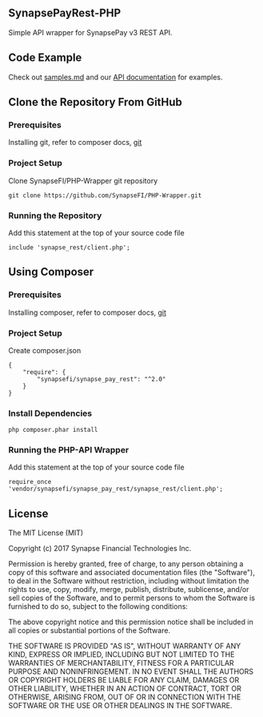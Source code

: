 ## SynapsePayRest-PHP

Simple API wrapper for SynapsePay v3 REST API.

## Code Example

Check out [samples.md](samples.md) and our [API documentation](https://docs.synapsefi.com/) for examples.


## Clone the Repository From GitHub
### Prerequisites
Installing git, refer to composer docs, [git](https://git-scm.com/book/en/v2/Getting-Started-Installing-Git)

### Project Setup
Clone SynapseFI/PHP-Wrapper git repository
```
git clone https://github.com/SynapseFI/PHP-Wrapper.git
```

### Running the Repository
Add this statement at the top of your source code file
```
include 'synapse_rest/client.php';
```

## Using Composer

### Prerequisites
Installing composer, refer to composer docs, [git](https://getcomposer.org/doc/00-intro.md)

### Project Setup
Create composer.json
```
{
    "require": {
        "synapsefi/synapse_pay_rest": "^2.0"
    }
}
```

### Install Dependencies
```
php composer.phar install
```

### Running the PHP-API Wrapper
Add this statement at the top of your source code file
```
require_once 'vendor/synapsefi/synapse_pay_rest/synapse_rest/client.php';

```

## License

The MIT License (MIT)

Copyright (c) 2017 Synapse Financial Technologies Inc.

Permission is hereby granted, free of charge, to any person obtaining a copy of
this software and associated documentation files (the "Software"), to deal in
the Software without restriction, including without limitation the rights to
use, copy, modify, merge, publish, distribute, sublicense, and/or sell copies of
the Software, and to permit persons to whom the Software is furnished to do so,
subject to the following conditions:

The above copyright notice and this permission notice shall be included in all
copies or substantial portions of the Software.

THE SOFTWARE IS PROVIDED "AS IS", WITHOUT WARRANTY OF ANY KIND, EXPRESS OR
IMPLIED, INCLUDING BUT NOT LIMITED TO THE WARRANTIES OF MERCHANTABILITY, FITNESS
FOR A PARTICULAR PURPOSE AND NONINFRINGEMENT. IN NO EVENT SHALL THE AUTHORS OR
COPYRIGHT HOLDERS BE LIABLE FOR ANY CLAIM, DAMAGES OR OTHER LIABILITY, WHETHER
IN AN ACTION OF CONTRACT, TORT OR OTHERWISE, ARISING FROM, OUT OF OR IN
CONNECTION WITH THE SOFTWARE OR THE USE OR OTHER DEALINGS IN THE SOFTWARE.
